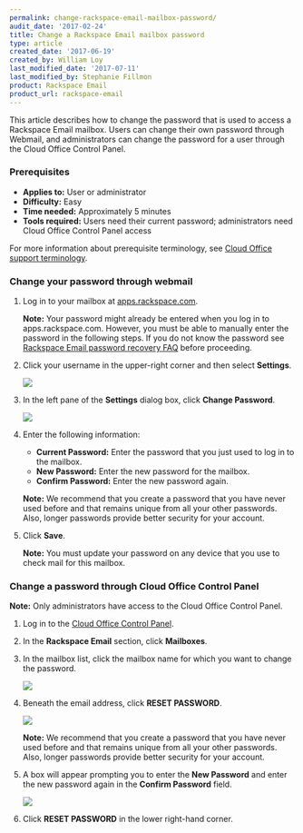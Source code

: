 ```yaml
---
permalink: change-rackspace-email-mailbox-password/
audit_date: '2017-02-24'
title: Change a Rackspace Email mailbox password
type: article
created_date: '2017-06-19'
created_by: William Loy
last_modified_date: '2017-07-11'
last_modified_by: Stephanie Fillmon
product: Rackspace Email
product_url: rackspace-email
---
```


This article describes how to change the password that is used to access a Rackspace Email mailbox. Users can change their own password through Webmail, and administrators can change the password for a user through the Cloud Office Control Panel.

### Prerequisites

- **Applies to:** User or administrator
- **Difficulty:** Easy
- **Time needed:** Approximately 5 minutes
- **Tools required:**  Users need their current password; administrators need Cloud Office Control Panel access

For more information about prerequisite terminology, see [Cloud Office support terminology](/how-to/cloud-office-support-terminology/).

### Change your password through webmail

1. Log in to your mailbox at [apps.rackspace.com](https://apps.rackspace.com/index.php).

   **Note:** Your password might already be entered when you log in to apps.rackspace.com. However, you must be able to manually enter the password in the following steps. If you do not know the password see [Rackspace Email password recovery FAQ](/how-to/rackspace-email-password-recovery-faq/) before proceeding.

2. Click your username in the upper-right corner and then select **Settings**.

   <img src="{% asset_path rackspace-email/change-your-rackspace-email-password/RSEchangepasswordSC1.png %}" />

3. In the left pane of the **Settings** dialog box, click **Change Password**.

   <img src="{% asset_path rackspace-email/change-your-rackspace-email-password/RSEchangepasswordSC2.png %}" />

4. Enter the following information:

    - **Current Password:** Enter the password that you just used to log in to the mailbox.
    - **New Password:** Enter the new password for the mailbox.
    - **Confirm Password:** Enter the new password again.

    **Note:** We recommend that you create a password that you have never used before and that remains unique from all your other passwords. Also, longer passwords provide better security for your account.

5. Click **Save**.

   **Note:** You must update your password on any device that you use to check mail for this mailbox.

### Change a password through Cloud Office Control Panel

**Note:** Only administrators have access to the Cloud Office Control Panel.

1. Log in to the [Cloud Office Control Panel](https://cp.rackspace.com/).
2. In the **Rackspace Email** section, click **Mailboxes**.
3. In the mailbox list, click the mailbox name for which you want to change the password.

    <img src="{% asset_path rackspace-email/change-your-rackspace-email-password/RSEpasswordresetCPSC2.png %}" />

4. Beneath the email address, click **RESET PASSWORD**. 

    <img src="{% asset_path rackspace-email/change-your-rackspace-email-password/reset_password.png %}" />

   **Note:** We recommend that you create a password that you have never used before and that remains unique from all your other passwords. Also, longer passwords provide better security for your account.

5. A box will appear prompting you to enter the **New Password** and enter the new password again in the **Confirm Password** field.

    <img src="{% asset_path rackspace-email/change-your-rackspace-email-password/new_password.png %}" />

6. Click **RESET PASSWORD** in the lower right-hand corner.
